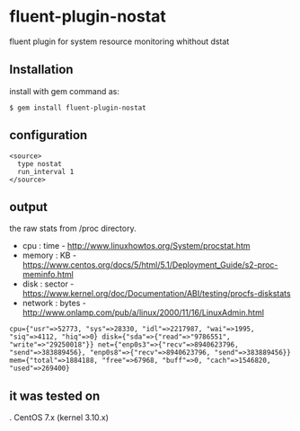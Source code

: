 # fluent-plugin-nostat
fluent plugin for system resource monitoring whithout dstat

## Installation
install with gem command as:

```
$ gem install fluent-plugin-nostat
```

## configuration

```
<source>
  type nostat
  run_interval 1
</source>
```

## output
the raw stats from /proc directory.
* cpu : time - http://www.linuxhowtos.org/System/procstat.htm
* memory : KB - https://www.centos.org/docs/5/html/5.1/Deployment_Guide/s2-proc-meminfo.html
* disk : sector - https://www.kernel.org/doc/Documentation/ABI/testing/procfs-diskstats
* network : bytes - http://www.onlamp.com/pub/a/linux/2000/11/16/LinuxAdmin.html

```
cpu={"usr"=>52773, "sys"=>28330, "idl"=>2217987, "wai"=>1995, "siq"=>4112, "hiq"=>0} disk={"sda"=>{"read"=>"9786551", "write"=>"29250018"}} net={"enp0s3"=>{"recv"=>8940623796, "send"=>383889456}, "enp0s8"=>{"recv"=>8940623796, "send"=>383889456}} mem={"total"=>1884188, "free"=>67968, "buff"=>0, "cach"=>1546820, "used"=>269400}
```

## it was tested on
. CentOS 7.x (kernel 3.10.x)
